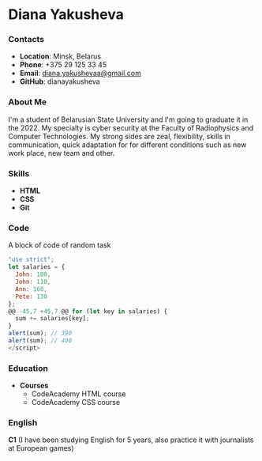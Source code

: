 # Diana Yakusheva

### Contacts

* **Location**: Minsk, Belarus
* **Phone**: +375 29 125 33 45
* **Email**: diana.yakushevaa@gmail.com
* **GitHub**: dianayakusheva

### About Me
I'm a student of Belarusian State University and I'm going to graduate it in the 2022. My specialty is cyber security at the Faculty of Radiophysics and Computer Technologies. My strong sides are zeal, flexibility, skills in communication, quick adaptation for for different conditions such as new work place, new team and other.  

### Skills

* **HTML** 
* **CSS** 
* **Git**

### Code
A block of code of random task
``` javascript 
"use strict";
let salaries = {
  John: 100,
  John: 110,
  Ann: 160,
  Pete: 130
};
@@ -45,7 +45,7 @@ for (let key in salaries) {
  sum += salaries[key];
}
alert(sum); // 390
alert(sum); // 400
</script>
```

### Education 

* **Courses**
    * CodeAcademy HTML course
    * CodeAcademy CSS course

### English 

**C1** (I have been studying English for 5 years, also practice it with journalists at European games)


